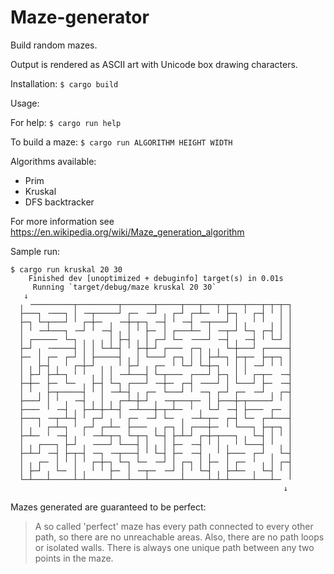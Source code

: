 # Maze-generator
Build random mazes.

Output is rendered as ASCII art with Unicode box drawing characters.

Installation:
`$ cargo build`

Usage:

For help: `$ cargo run help`

To build a maze: `$ cargo run ALGORITHM HEIGHT WIDTH`

Algorithms available:
- Prim
- Kruskal
- DFS backtracker


For more information see https://en.wikipedia.org/wiki/Maze_generation_algorithm

Sample run:

```
$ cargo run kruskal 20 30
    Finished dev [unoptimized + debuginfo] target(s) in 0.01s
     Running `target/debug/maze kruskal 20 30`
   ↓
  ╷ ╶─────────┬─────────┬───────┬─────┬───┬───┬─┬───┬───┬─┬─┬─┐ 
  ├───┐ ╶───┐ │ ╶─┬─────┘ ┌─╴ ╶─┘ ╷ ┌─┘ ┌─┴─╴ ╵ ├─┐ ╵ ┌─┤ ╵ │ │ 
  ├─┐ └─┬───┘ ╵ ┌─┼─╴ ╷ ╶─┼─┬─┐ ╶─┤ ╵ ╶─┤ ╶─┬───┘ │ ╷ ╵ ╵ ╷ │ │ 
  │ ╵ ╶─┴───┐ ╶─┘ ╵ ╶─┤ ╷ │ ╵ ├─╴ │ ┌───┴─╴ │ ╶─┬─┘ └─┐ ┌─┤ │ │ 
  │ ┌─────╴ └─┐ ╷ ╷ ╷ │ ├─┤ ╷ │ ┌─┘ └─╴ ╶───┘ ╶─┤ ╷ ╶─┤ ╵ └─┘ │ 
  ├─┘ ╷ ╶─────┤ │ │ └─┴─┤ ╵ ├─┼─┘ ┌───╴ ┌─┐ ╷ ╷ └─┼───┘ ┌─────┤ 
  ├─╴ │ ┌─╴ ┌─┘ │ ├─────┤ ╷ │ └───┘ ┌─┐ │ │ ├─┴─┐ ├─┬─╴ ├─┬─┐ │ 
  │ ╷ ├─┤ ╷ ╵ ┌─┼─┘ ╷ ╷ ╵ ├─┘ ╷ ┌─╴ ╵ └─┘ └─┼─┐ ╵ │ │ ╶─┘ ╵ ╵ │ 
  │ ├─┘ ├─┴─┐ ╵ ╵ ╷ │ │ ╶─┴───┤ └─┬───╴ ┌───┘ ├─┐ │ ╵ ┌─┬─╴ ╶─┤ 
  ├─┼─╴ ├─╴ └─╴ ╷ ├─┤ └─┐ ┌───┘ ╶─┼─╴ ┌─┤ ╶───┘ │ └───┘ ├─╴ ╶─┤ 
  │ ╵ ╷ ├─┬─────┤ ╵ │ ╶─┴─┤ ╷ ┌─╴ └───┘ ╵ ╶─┐ ┌─┘ ┌─╴ ╶─┘ ╷ ┌─┤ 
  ├───┘ │ ╵ ╷ ╶─┤ ╷ │ ╷ ┌─┴─┼─┘ ╷ ╶─┬───┬─╴ │ ├───┼─┬─────┘ ╵ │ 
  ├───╴ ╵ ╶─┤ ╷ ├─┴─┼─┴─┤ ╶─┴───┼─┬─┴─╴ ╵ ╷ └─┘ ╶─┤ ├───╴ ┌─╴ │ 
  ├───┐ ╶─┬─┴─┤ ╵ ┌─┘ ╷ ╵ ┌─╴ ╶─┘ └─╴ ╷ ╶─┴─┬─╴ ┌─┤ └─╴ ┌─┴───┤ 
  │ ╷ ╵ ┌─┴─┐ ╵ ┌─┘ ┌─┴─╴ ├───╴ ╷ ┌─┐ │ ┌───┼─╴ ╵ └───┐ ├─┬─┐ │ 
  ├─┴─╴ ╵ ╶─┤ ╷ ╵ ╶─┴─┬─┐ └─┬─┐ └─┤ ├─┴─┘ ┌─┼─┬───┐ ╷ └─┤ │ ╵ │ 
  │ ╷ ┌───┐ ├─┘ ╷ ╶───┘ └───┤ │ ╷ │ ├─╴ ╶─┤ ╵ │ ╷ ╵ └───┤ ╵ ╷ │ 
  ├─┴─┘ ╶─┤ ├─┬─┤ ╶─┐ ╶─┬───┤ ╵ └─┤ ├─╴ ╶─┤ ╷ ╵ ├───╴ ┌─┘ ╷ └─┤ 
  │ ╷ ┌─╴ │ ╵ │ ╵ ┌─┼─┐ └─┐ └─╴ ╶─┘ │ ┌─┐ │ ├─╴ │ ┌─╴ ╵ ╷ │ ┌─┤ 
  │ ├─┘ ╷ └─╴ │ ╷ ╵ ╵ ├─╴ │ ╶─┬─╴ ╶─┘ │ ╵ └─┤ ╷ ├─┴─╴ ╷ └─┤ ╵ │ 
  └─┴───┴─────┴─┴─────┴───┴───┴───────┴─────┴─┴─┴─────┴───┴─╴ ╵ 
                                                             ↓

```

Mazes generated are guaranteed to be perfect:

> A so called 'perfect' maze has every path connected to every other path, so there are no unreachable areas. Also, there are no path loops or isolated walls. There is always one unique path between any two points in the maze.
